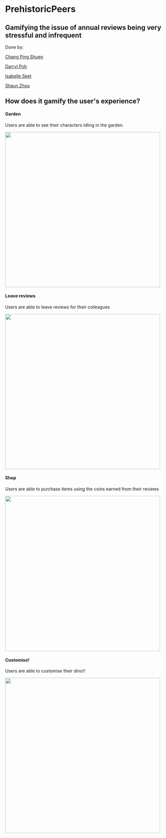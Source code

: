# PrehistoricPeers

## Gamifying the issue of annual reviews being very stressful and infrequent

Done by: 

[Chang Ping Shuen](https://github.com/chingupingu)

[Darryl Poh](https://github.com/darrylpoh)

[Isabelle Seet](https://github.com/isabellestt)

[Shaun Zhou](https://github.com/shaunzzhou)


## How does it gamify the user's experience?

#### Garden
Users are able to see their characters idling in the garden.

<img src="https://github.com/shaunzzhou/PrehistoricPeers/assets/107353043/7fca7e60-8659-45a8-9e52-9bd8726bfb4f
" width="500">



#### Leave reviews
Users are able to leave reviews for their colleagues

<img src="https://github.com/shaunzzhou/PrehistoricPeers/tree/main/images/Review/Mail.png" width="500">

#### Shop
Users are able to purchase items using the coins earned from their reviews

<img src="https://github.com/shaunzzhou/PrehistoricPeers/tree/main/images/Shop/pumpkin.png" width="500">


#### Customise!
Users are able to customise their dino!!

<img src="https://github.com/shaunzzhou/PrehistoricPeers/tree/main/images/Inventory/inventoryflamingo.png" width="500">

